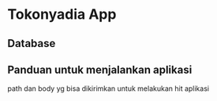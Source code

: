 # Tokonyadia App

## Database

## Panduan untuk menjalankan aplikasi 

path dan body yg bisa dikirimkan untuk melakukan hit aplikasi